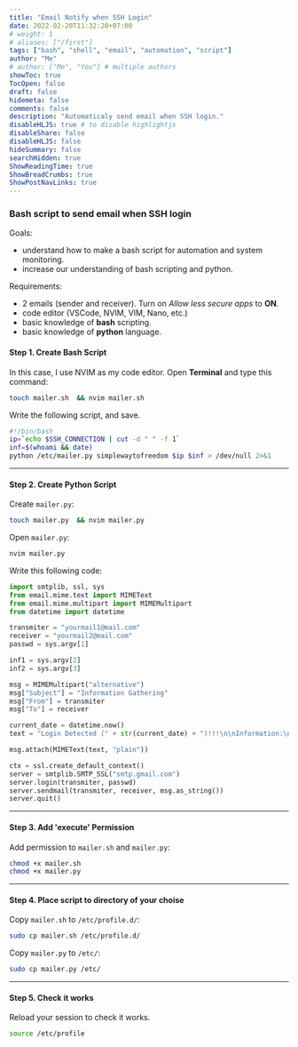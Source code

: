 ```yaml
---
title: "Email Notify when SSH Login"
date: 2022-02-20T11:32:20+07:00
# weight: 1
# aliases: ["/first"]
tags: ["bash", "shell", "email", "automation", "script"]
author: "Me"
# author: ["Me", "You"] # multiple authors
showToc: true
TocOpen: false
draft: false
hidemeta: false
comments: false
description: "Automaticaly send email when SSH login."
disableHLJS: true # to disable highlightjs
disableShare: false
disableHLJS: false
hideSummary: false
searchHidden: true
ShowReadingTime: true
ShowBreadCrumbs: true
ShowPostNavLinks: true
---
```


### Bash script to send email when SSH login
Goals:
- understand how to make a bash script for automation and system monitoring.
- increase our understanding of bash scripting and python.

Requirements: 
- 2 emails (sender and receiver). Turn on *Allow less secure apps* to **ON**.
- code editor (VSCode, NVIM, VIM, Nano, etc.)
- basic knowledge of **bash** scripting.
- basic knowledge of **python** language.

#### Step 1. Create Bash Script
In this case, I use NVIM as my code editor. Open **Terminal** and type this command:
```bash
touch mailer.sh  && nvim mailer.sh
```
Write the following script, and save.
```bash
#!/bin/bash
ip=`echo $SSH_CONNECTION | cut -d " " -f 1`
inf=$(whoami && date)
python /etc/mailer.py simplewaytofreedom $ip $inf > /dev/null 2>&1
```
---
#### Step 2. Create Python Script
Create ```mailer.py```:
```bash
touch mailer.py  && nvim mailer.py
```

Open ```mailer.py```:
```bash
nvim mailer.py
```

Write this following code:
```python
import smtplib, ssl, sys
from email.mime.text import MIMEText
from email.mime.multipart import MIMEMultipart
from datetime import datetime

transmiter = "yourmail1@mail.com"
receiver = "yourmail2@mail.com"
passwd = sys.argv[1]

inf1 = sys.argv[2]
inf2 = sys.argv[3]

msg = MIMEMultipart("alternative")
msg["Subject"] = "Information Gathering"
msg["From"] = transmiter
msg["To"] = receiver

current_date = datetime.now()
text = "Login Detected (" + str(current_date) + ")!!!\n\nInformation:\n\n" + "ip addr : "  +inf1 + "\nusername: " + inf2

msg.attach(MIMEText(text, "plain"))

ctx = ssl.create_default_context()
server = smtplib.SMTP_SSL("smtp.gmail.com")
server.login(transmiter, passwd)
server.sendmail(transmiter, receiver, msg.as_string())
server.quit()

```
---
#### Step 3. Add 'execute' Permission
Add permission to ```mailer.sh``` and ```mailer.py```:
```bash
chmod +x mailer.sh
chmod +x mailer.py
```
---
#### Step 4. Place script to directory of your choise
Copy ```mailer.sh``` to ```/etc/profile.d/```:
```bash
sudo cp mailer.sh /etc/profile.d/
```

Copy ```mailer.py``` to ```/etc/```:
```bash
sudo cp mailer.py /etc/
```
---
#### Step 5. Check it works
Reload your session to check it works.
```bash
source /etc/profile
```
